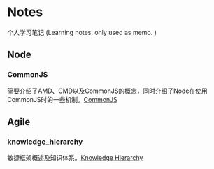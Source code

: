 # Notes
个人学习笔记 (Learning notes,  only used as memo. )
## Node
### CommonJS
简要介绍了AMD、CMD以及CommonJS的概念，同时介绍了Node在使用CommonJS时的一些机制。<a href="https://github.com/slientServer/Notes/blob/master/Node/CommonJS.md">CommonJS</a>

## Agile
### knowledge_hierarchy
敏捷框架概述及知识体系。<a href="https://github.com/slientServer/Notes/blob/master/Agile/knowledge_hierarchy.md">Knowledge Hierarchy</a>